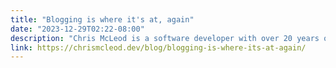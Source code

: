 ```yaml
---
title: "Blogging is where it's at, again"
date: "2023-12-29T02:22-08:00"
description: "Chris McLeod is a software developer with over 20 years of experience. Sometimes he writes about it."
link: https://chrismcleod.dev/blog/blogging-is-where-its-at-again/
---
```

